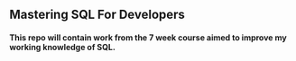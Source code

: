 ## Mastering SQL For Developers

#### This repo will contain work from the 7 week course aimed to improve my working knowledge of SQL.
